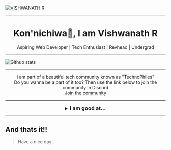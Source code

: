 ![VISHWANATH R](https://user-images.githubusercontent.com/84440397/119236745-bac53500-bb56-11eb-8ad8-49422d0b2408.jpg)

<hr />
<h1 align="center">
Kon'nichiwa👋, I am Vishwanath R
</h1>
<p align="center">
Aspiring Web Developer | Tech Enthusiast | Revhead | Undergrad
</p>
<hr />

![Github stats](https://github-readme-stats.vercel.app/api?username=vishcomestrue)<hr />
<p align="center">I am part of a beautiful tech community known as "TechnoPhiles"<br />Do you wanna be a part of it too? Then use the link below to join the community in Discord<br /><a href="https://discord.gg/EVXCUtJXWw">Join the community</a></p>
<hr />
<details align="center">
<summary align="center"><h3 style="display: inline">I am good at...</h3></summary>
<p align="center">

![C](https://img.shields.io/badge/C-00599C?style=for-the-badge&logo=c&logoColor=white) ![C++](https://img.shields.io/badge/C%2B%2B-00599C?style=for-the-badge&logo=c%2B%2B&logoColor=white) ![HTML5](https://img.shields.io/badge/HTML5-E34F26?style=for-the-badge&logo=html5&logoColor=white) ![CSS3](https://img.shields.io/badge/CSS3-1572B6?style=for-the-badge&logo=css3&logoColor=white) ![SASS](https://img.shields.io/badge/Sass-CC6699?style=for-the-badge&logo=sass&logoColor=white) ![Tailwind CSS](https://img.shields.io/badge/Tailwind_CSS-38B2AC?style=for-the-badge&logo=tailwind-css&logoColor=white) ![BootStrap](https://img.shields.io/badge/Bootstrap-563D7C?style=for-the-badge&logo=bootstrap&logoColor=white) ![JavaScript](https://img.shields.io/badge/JavaScript-F7DF1E?style=for-the-badge&logo=javascript&logoColor=black) ![NodeJS](https://img.shields.io/badge/Node.js-43853D?style=for-the-badge&logo=node-dot-js&logoColor=white) ![React](https://img.shields.io/badge/React-20232A?style=for-the-badge&logo=react&logoColor=61DAFB) ![PHP](https://img.shields.io/badge/PHP-777BB4?style=for-the-badge&logo=php&logoColor=white) ![MySQL](https://img.shields.io/badge/MySQL-00000F?style=for-the-badge&logo=mysql&logoColor=white) ![Python](https://img.shields.io/badge/Python-3776AB?style=for-the-badge&logo=python&logoColor=white) ![MongoDB](https://img.shields.io/badge/MongoDB-4EA94B?style=for-the-badge&logo=mongodb&logoColor=white) ![Ubuntu](https://img.shields.io/badge/Ubuntu-E95420?style=for-the-badge&logo=ubuntu&logoColor=white) ![VSCode](https://img.shields.io/badge/Visual_Studio_Code-0078D4?style=for-the-badge&logo=visual%20studio%20code&logoColor=white) ![Atom](https://img.shields.io/badge/Atom-66595C?style=for-the-badge&logo=Atom&logoColor=white) ![Vim](https://img.shields.io/badge/VIM-%2311AB00.svg?&style=for-the-badge&logo=vim&logoColor=white)
</p>
</details>
<hr />

## And thats it!!
> Have a nice day!
